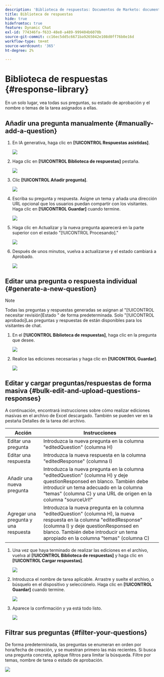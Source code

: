 ```yaml
---
description: 'Biblioteca de respuestas: Documentos de Marketo: documentación del producto'
title: Biblioteca de respuestas
hide: true
hidefromtoc: true
feature: Dynamic Chat
exl-id: 774346fa-f633-48e8-a489-999404b6070b
source-git-commit: cc16ec5dd5c6671ba9265042e108d0ff76b0e16d
workflow-type: tm+mt
source-wordcount: '365'
ht-degree: 2%

---
```


# Biblioteca de respuestas {#response-library}

En un solo lugar, vea todas sus preguntas, su estado de aprobación y el nombre o temas de la tarea asignados a ellas.

## Añadir una pregunta manualmente {#manually-add-a-question}

1. En IA generativa, haga clic en **[!UICONTROL Respuestas asistidas]**.

   ![](assets/response-library-1.png)

1. Haga clic en **[!UICONTROL Biblioteca de respuestas]** pestaña.

   ![](assets/response-library-2.png)

1. Clic **[!UICONTROL Añadir pregunta]**.

   ![](assets/response-library-3.png)

1. Escriba su pregunta y respuesta. Asigne un tema y añada una dirección URL opcional que los usuarios puedan compartir con los visitantes. Haga clic en **[!UICONTROL Guardar]** cuando termine.

   ![](assets/response-library-4.png)

1. Haga clic en Actualizar y la nueva pregunta aparecerá en la parte superior con el estado &quot;[!UICONTROL Procesando].&quot;

   ![](assets/response-library-5.png)

1. Después de unos minutos, vuelva a actualizarse y el estado cambiará a Aprobado.

   ![](assets/response-library-6.png)

## Editar una pregunta o respuesta individual {#generate-a-new-question}

>[!NOTE]
>
>Todas las preguntas y respuestas generadas se asignan al &quot;[!UICONTROL necesitar revisión]Estado &quot; de forma predeterminada. Solo &quot;[!UICONTROL aprobado]Las preguntas y respuestas de están disponibles para los visitantes de chat.

1. En el **[!UICONTROL Biblioteca de respuestas]**, haga clic en la pregunta que desee.

   ![](assets/response-library-7.png)

1. Realice las ediciones necesarias y haga clic en **[!UICONTROL Guardar]**.

   ![](assets/response-library-8.png)

## Editar y cargar preguntas/respuestas de forma masiva {#bulk-edit-and-upload-questions-responses}

A continuación, encontrará instrucciones sobre cómo realizar ediciones masivas en el archivo de Excel descargado. También se pueden ver en la pestaña Detalles de la tarea del archivo.

<table>
<thead>
  <tr>
    <th>Acción</th>
    <th>Instrucciones</th>
  </tr>
</thead>
<tbody>
  <tr>
    <td>Editar una pregunta</td>
    <td>Introduzca la nueva pregunta en la columna "editedQuestion" (columna H)</td>
  </tr>
  <tr>
    <td>Editar una respuesta</td>
    <td>Introduzca la nueva respuesta en la columna "editedResponse" (columna I)</td>
  </tr>
  <tr>
    <td>Añadir una nueva pregunta</td>
    <td>Introduzca la nueva pregunta en la columna "editedQuestion" (columna H) y deje questionResponsed en blanco. También debe introducir un tema adecuado en la columna "temas" (columna C) y una URL de origen en la columna "sourceUrl!"</td>
  </tr>
  <tr>
    <td>Agregar una pregunta y una respuesta</td>
    <td>Introduzca la nueva pregunta en la columna "editedQuestion" (columna H), la nueva respuesta en la columna "editedResponse" (columna I) y deje questionResponsed en blanco. También debe introducir un tema apropiado en la columna "temas" (columna C)</td>
  </tr>
</tbody>
</table>

1. Una vez que haya terminado de realizar las ediciones en el archivo, vuelva al **[!UICONTROL Biblioteca de respuestas]** y haga clic en **[!UICONTROL Cargar respuestas]**.

   ![](assets/response-library-9.png)

1. Introduzca el nombre de tarea aplicable. Arrastre y suelte el archivo, o búsquelo en el dispositivo y selecciónelo. Haga clic en **[!UICONTROL Guardar]** cuando termine.

   ![](assets/response-library-10.png)

1. Aparece la confirmación y ya está todo listo.

   ![](assets/response-library-11.png)

## Filtrar sus preguntas {#filter-your-questions}

De forma predeterminada, las preguntas se enumeran en orden por hora/fecha de creación, y se muestran primero las más recientes. Si busca una pregunta concreta, aplique filtros para limitar la búsqueda. Filtre por temas, nombre de tarea o estado de aprobación.

![](assets/response-library-12.png)
